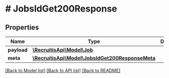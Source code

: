 # # JobsIdGet200Response

## Properties

Name | Type | Description | Notes
------------ | ------------- | ------------- | -------------
**payload** | [**\RecruitisApi\Model\Job**](Job.md) |  | [optional]
**meta** | [**\RecruitisApi\Model\JobsIdGet200ResponseMeta**](JobsIdGet200ResponseMeta.md) |  | [optional]

[[Back to Model list]](../../README.md#models) [[Back to API list]](../../README.md#endpoints) [[Back to README]](../../README.md)
